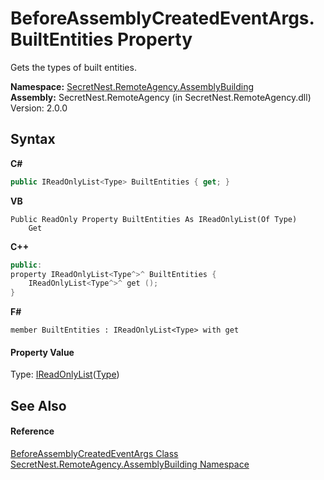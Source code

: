 # BeforeAssemblyCreatedEventArgs.BuiltEntities Property 
 

Gets the types of built entities.

**Namespace:**&nbsp;<a href="N_SecretNest_RemoteAgency_AssemblyBuilding">SecretNest.RemoteAgency.AssemblyBuilding</a><br />**Assembly:**&nbsp;SecretNest.RemoteAgency (in SecretNest.RemoteAgency.dll) Version: 2.0.0

## Syntax

**C#**<br />
``` C#
public IReadOnlyList<Type> BuiltEntities { get; }
```

**VB**<br />
``` VB
Public ReadOnly Property BuiltEntities As IReadOnlyList(Of Type)
	Get
```

**C++**<br />
``` C++
public:
property IReadOnlyList<Type^>^ BuiltEntities {
	IReadOnlyList<Type^>^ get ();
}
```

**F#**<br />
``` F#
member BuiltEntities : IReadOnlyList<Type> with get

```


#### Property Value
Type: <a href="https://docs.microsoft.com/dotnet/api/system.collections.generic.ireadonlylist-1" target="_blank">IReadOnlyList</a>(<a href="https://docs.microsoft.com/dotnet/api/system.type" target="_blank">Type</a>)

## See Also


#### Reference
<a href="T_SecretNest_RemoteAgency_AssemblyBuilding_BeforeAssemblyCreatedEventArgs">BeforeAssemblyCreatedEventArgs Class</a><br /><a href="N_SecretNest_RemoteAgency_AssemblyBuilding">SecretNest.RemoteAgency.AssemblyBuilding Namespace</a><br />